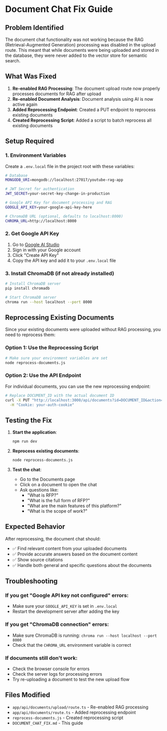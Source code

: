 # Document Chat Fix Guide

## Problem Identified

The document chat functionality was not working because the RAG (Retrieval-Augmented Generation) processing was disabled in the upload route. This meant that while documents were being uploaded and stored in the database, they were never added to the vector store for semantic search.

## What Was Fixed

1. **Re-enabled RAG Processing**: The document upload route now properly processes documents for RAG after upload
2. **Re-enabled Document Analysis**: Document analysis using AI is now active again
3. **Added Reprocessing Endpoint**: Created a PUT endpoint to reprocess existing documents
4. **Created Reprocessing Script**: Added a script to batch reprocess all existing documents

## Setup Required

### 1. Environment Variables

Create a `.env.local` file in the project root with these variables:

```bash
# Database
MONGODB_URI=mongodb://localhost:27017/youtube-rag-app

# JWT Secret for authentication
JWT_SECRET=your-secret-key-change-in-production

# Google API Key for document processing and RAG
GOOGLE_API_KEY=your-google-api-key-here

# ChromaDB URL (optional, defaults to localhost:8000)
CHROMA_URL=http://localhost:8000
```

### 2. Get Google API Key

1. Go to [Google AI Studio](https://makersuite.google.com/app/apikey)
2. Sign in with your Google account
3. Click "Create API Key"
4. Copy the API key and add it to your `.env.local` file

### 3. Install ChromaDB (if not already installed)

```bash
# Install ChromaDB server
pip install chromadb

# Start ChromaDB server
chroma run --host localhost --port 8000
```

## Reprocessing Existing Documents

Since your existing documents were uploaded without RAG processing, you need to reprocess them:

### Option 1: Use the Reprocessing Script

```bash
# Make sure your environment variables are set
node reprocess-documents.js
```

### Option 2: Use the API Endpoint

For individual documents, you can use the new reprocessing endpoint:

```bash
# Replace DOCUMENT_ID with the actual document ID
curl -X PUT "http://localhost:3000/api/documents?id=DOCUMENT_ID&action=reprocess" \
  -H "Cookie: your-auth-cookie"
```

## Testing the Fix

1. **Start the application**:

   ```bash
   npm run dev
   ```

2. **Reprocess existing documents**:

   ```bash
   node reprocess-documents.js
   ```

3. **Test the chat**:
   - Go to the Documents page
   - Click on a document to open the chat
   - Ask questions like:
     - "What is RFP?"
     - "What is the full form of RFP?"
     - "What are the main features of this platform?"
     - "What is the scope of work?"

## Expected Behavior

After reprocessing, the document chat should:

- ✅ Find relevant content from your uploaded documents
- ✅ Provide accurate answers based on the document content
- ✅ Show source citations
- ✅ Handle both general and specific questions about the documents

## Troubleshooting

### If you get "Google API key not configured" errors:

- Make sure your `GOOGLE_API_KEY` is set in `.env.local`
- Restart the development server after adding the key

### If you get "ChromaDB connection" errors:

- Make sure ChromaDB is running: `chroma run --host localhost --port 8000`
- Check that the `CHROMA_URL` environment variable is correct

### If documents still don't work:

- Check the browser console for errors
- Check the server logs for processing errors
- Try re-uploading a document to test the new upload flow

## Files Modified

- `app/api/documents/upload/route.ts` - Re-enabled RAG processing
- `app/api/documents/route.ts` - Added reprocessing endpoint
- `reprocess-documents.js` - Created reprocessing script
- `DOCUMENT_CHAT_FIX.md` - This guide
